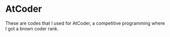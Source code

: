 # AtCoder

These are codes that I used for AtCoder, a competitive programming where I got a brown coder rank.
